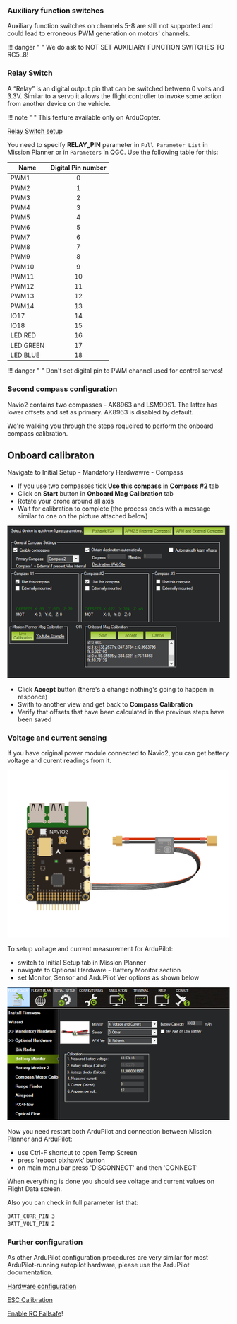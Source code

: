 ### Auxiliary function switches

Auxiliary function switches on channels 5-8 are still not supported and could lead to erroneous PWM generation on motors' channels.

!!! danger " "
    We do ask to NOT SET AUXILIARY FUNCTION SWITCHES TO RC5..8!

### Relay Switch

A “Relay” is an digital output pin that can be switched between 0 volts and 3.3V. Similar to a servo it allows the flight controller to invoke some action from another device on the vehicle.

!!! note " "
    This feature available only on ArduCopter.

[Relay Switch setup](http://ardupilot.org/copter/docs/common-relay.html)

You need to specify **RELAY_PIN** parameter in `Full Parameter List` in Mission Planner or in `Parameters` in QGC. Use the following table for this:

| Name | Digital Pin number |
| ------- | :-------: |
| PWM1 | 0 |
| PWM2 | 1 |
| PWM3 | 2 |
| PWM4 | 3 |
| PWM5 | 4 |
| PWM6 | 5 |
| PWM7 | 6 |
| PWM8 | 7 |
| PWM9 | 8 |
| PWM10 | 9 |
| PWM11 | 10 |
| PWM12 | 11 |
| PWM13 | 12 |
| PWM14 | 13 |
| IO17 | 14 |
| IO18 | 15 |
| LED RED | 16 |
| LED GREEN | 17 |
| LED BLUE | 18 |

!!! danger " "
    Don't set digital pin to PWM channel used for control servos!


### Second compass configuration

Navio2 contains two compasses - AK8963 and LSM9DS1. The latter has lower offsets and set as primary.
AK8963 is disabled by default.  

We're walking you through the steps requeired to perform the onboard compass calibration. 

## Onboard calibraton

Navigate to Initial Setup - Mandatory Hardwawre - Compass

- If you use two compasses tick **Use this compass** in **Compass #2** tab
- Click on **Start** button in **Onboard Mag Calibration** tab
- Rotate your drone around all axis
- Wait for calibration to complete (the process ends with a message similar to one on the picture attached below)

![compass-onboard-calibration](img/compass-onboard-calibration.png)

- Click **Accept** button (there's a change nothing's going to happen in responce)
- Swith to another view and get back to **Compass Calibration**
- Verify that offsets that have been calculated in the previous steps have been saved

### Voltage and current sensing

If you have original power module connected to Navio2, you can get battery voltage and curent readings from it.

![PM](img/navio2-power-module.png)

To setup voltage and current measurement for ArduPilot:

- switch to Initial Setup tab in Mission Planner
- navigate to Optional Hardware - Battery Monitor section
- set Monitor, Sensor and ArduPilot Ver options as shown below

![BatteryMonitor](img/mp-battery-monitor.png)

Now you need restart both ArduPilot and connection between Mission Planner and ArduPilot:

- use Ctrl-F shortcut to open Temp Screen
- press 'reboot pixhawk' button
- on main menu bar press 'DISCONNECT' and then 'CONNECT'

When everything is done you should see voltage and current values on Flight Data screen. 

Also you can check in full parameter list that:

```bash
BATT_CURR_PIN 3
BATT_VOLT_PIN 2
```
### Further configuration

As other ArduPilot configuration procedures are very similar for most ArduPilot-running autopilot hardware, please use the ArduPilot documentation.

[Hardware configuration](http://ardupilot.org/copter/docs/configuring-hardware.html)

[ESC Calibration](http://ardupilot.org/copter/docs/esc-calibration.html)

[Enable RC Failsafe](http://ardupilot.org/copter/docs/radio-failsafe.html)!
